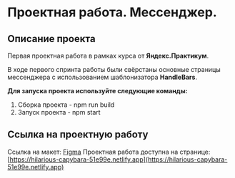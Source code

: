 # Проектная работа. Мессенджер.

## Описание проекта

Первая проектная работа в рамках курса от **Яндекс.Практикум**.

В ходе первого спринта работы были свёрстаны основные страницы мессенджера с использованием шаблонизатора **HandleBars**.

**Для запуска проекта используйте следующие команды:**
1. Сборка проекта - npm run build
2. Запуск проекта - npm start

## Ссылка на проектную работу

Ссылка на макет: [Figma](https://www.figma.com/file/NxHVGyrtVacAGaBIGCJM5D/Messsenger.-Sprint-1?t=0uRgnrCWzty5sfx1-1)
Проектная работа доступна на странице: [https://hilarious-capybara-51e99e.netlify.app](https://hilarious-capybara-51e99e.netlify.app)